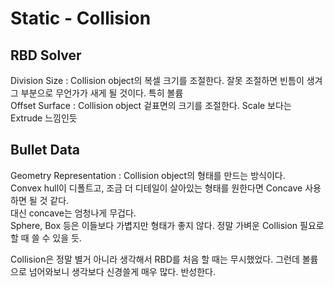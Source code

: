 # Static - Collision
## RBD Solver
Division Size : Collision object의 복셀 크기를 조절한다. 잘못 조절하면 빈틈이 생겨 그 부분으로 무언가가 새게 될 것이다. 특히 볼륨   
Offset Surface : Collision object 겉표면의 크기를 조절한다. Scale 보다는 Extrude 느낌인듯   

## Bullet Data
Geometry Representation : Collision object의 형태를 만드는 방식이다.   
Convex hull이 디폴트고, 조금 더 디테일이 살아있는 형태를 원한다면 Concave 사용하면 될 것 같다.     
대신 concave는 엄청나게 무겁다.   
Sphere, Box 등은 이들보다 가볍지만 형태가 좋지 않다. 정말 가벼운 Collision 필요로 할 때 쓸 수 있을 듯.


Collision은 정말 별거 아니라 생각해서 RBD를 처음 할 때는 무시했었다. 그런데 볼륨으로 넘어와보니 생각보다 신경쓸게 매우 많다. 반성한다.
